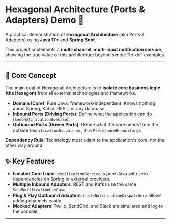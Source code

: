 # Hexagonal Architecture (Ports & Adapters) Demo 🚀

A practical demonstration of **Hexagonal Architecture** (aka Ports & Adapters) using **Java 17+** and **Spring Boot**.  

This project implements a **multi-channel, multi-input notification service**, showing the true value of this architecture beyond simple "to-do" examples.

---

## 🎯 Core Concept

The main goal of Hexagonal Architecture is to **isolate core business logic (the Hexagon)** from all external technologies and frameworks.

- **Domain (Core)**: Pure Java, framework-independent. Knows nothing about Spring, Kafka, REST, or any database.
- **Inbound Ports (Driving Ports)**: Define what the application can do (`SendNotificationUseCase`).
- **Outbound Ports (Driven Ports)**: Define what the core needs from the outside (`NotificationDispatcher`, `UserPreferenceRepository`).

**Dependency Rule**: Technology must adapt to the application's core, not the other way around.


## ✨ Key Features

- **Isolated Core Logic**: `NotificationService` is pure Java with zero dependencies on Spring or external providers.  
- **Multiple Inbound Adapters**: REST and Kafka use the same `SendNotificationUseCase`.  
- **Plug & Play Outbound Adapters**: `List<NotificationDispatcher>` allows adding channels easily.  
- **Mocked Adapters**: Twilio, SendGrid, and Slack are simulated and log to the console.  

---

